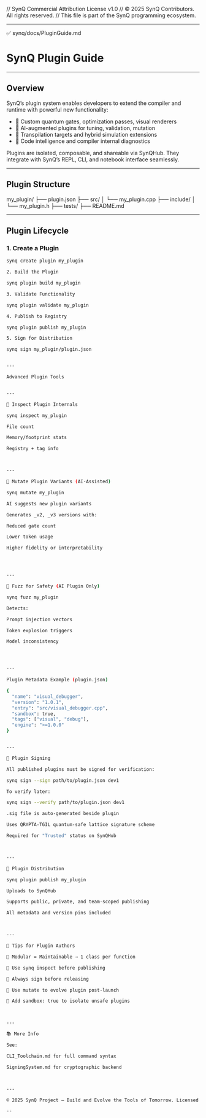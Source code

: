 // SynQ Commercial Attribution License v1.0
// © 2025 SynQ Contributors. All rights reserved.
// This file is part of the SynQ programming ecosystem.



---

✅ synq/docs/PluginGuide.md

# SynQ Plugin Guide

---

## Overview

SynQ’s plugin system enables developers to extend the compiler and runtime with powerful new functionality:

- 🧱 Custom quantum gates, optimization passes, visual renderers
- 🤖 AI-augmented plugins for tuning, validation, mutation
- 🔄 Transpilation targets and hybrid simulation extensions
- 🧠 Code intelligence and compiler internal diagnostics

Plugins are isolated, composable, and shareable via SynQHub. They integrate with SynQ’s REPL, CLI, and notebook interface seamlessly.

---

## Plugin Structure

my_plugin/ ├── plugin.json ├── src/ │   └── my_plugin.cpp ├── include/ │   └── my_plugin.h ├── tests/ ├── README.md

---

## Plugin Lifecycle

### 1. Create a Plugin

```bash
synq create plugin my_plugin

2. Build the Plugin

synq plugin build my_plugin

3. Validate Functionality

synq plugin validate my_plugin

4. Publish to Registry

synq plugin publish my_plugin

5. Sign for Distribution

synq sign my_plugin/plugin.json


---

Advanced Plugin Tools


---

🔬 Inspect Plugin Internals

synq inspect my_plugin

File count

Memory/footprint stats

Registry + tag info



---

🧬 Mutate Plugin Variants (AI-Assisted)

synq mutate my_plugin

AI suggests new plugin variants

Generates _v2, _v3 versions with:

Reduced gate count

Lower token usage

Higher fidelity or interpretability




---

🧪 Fuzz for Safety (AI Plugin Only)

synq fuzz my_plugin

Detects:

Prompt injection vectors

Token explosion triggers

Model inconsistency




---

Plugin Metadata Example (plugin.json)

{
  "name": "visual_debugger",
  "version": "1.0.1",
  "entry": "src/visual_debugger.cpp",
  "sandbox": true,
  "tags": ["visual", "debug"],
  "engine": ">=1.0.0"
}


---

🔐 Plugin Signing

All published plugins must be signed for verification:

synq sign --sign path/to/plugin.json dev1

To verify later:

synq sign --verify path/to/plugin.json dev1

.sig file is auto-generated beside plugin

Uses QRYPTA-TGIL quantum-safe lattice signature scheme

Required for "Trusted" status on SynQHub



---

🔄 Plugin Distribution

synq plugin publish my_plugin

Uploads to SynQHub

Supports public, private, and team-scoped publishing

All metadata and version pins included



---

🧠 Tips for Plugin Authors

🔹 Modular = Maintainable → 1 class per function

🔹 Use synq inspect before publishing

🔹 Always sign before releasing

🔹 Use mutate to evolve plugin post-launch

🔹 Add sandbox: true to isolate unsafe plugins



---

📚 More Info

See:

CLI_Toolchain.md for full command syntax

SigningSystem.md for cryptographic backend



---

© 2025 SynQ Project — Build and Evolve the Tools of Tomorrow. Licensed under SynQ Commercial Attribution License v1.0

--

